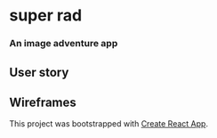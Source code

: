 # super rad 
### An image adventure app 

## User story 

## Wireframes 

This project was bootstrapped with [Create React App](https://github.com/facebook/create-react-app).